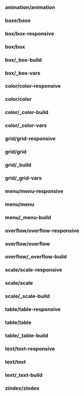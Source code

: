 ### animation/animation
### base/base
### box/box-responsive
### box/box
### box/_box-build
### box/_box-vars
### color/color-responsive
### color/color
### color/_color-build
### color/_color-vars
### grid/grid-responsive
### grid/grid
### grid/_build
### grid/_grid-vars
### menu/menu-responsive
### menu/menu
### menu/_menu-build
### overflow/overflow-responsive
### overflow/overflow
### overflow/_overflow-build
### scale/scale-responsive
### scale/scale
### scale/_scale-build
### table/table-responsive
### table/table
### table/_table-build
### text/text-responsive
### text/text
### text/_text-build
### zindex/zindex
